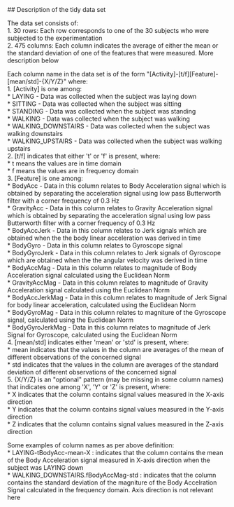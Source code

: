 <h ref font="Arial">
## Description of the tidy data set

The data set consists of:  
    1. 30 rows: Each row corresponds to one of the 30 subjects who were subjected to the experimentation  
    2. 475 columns: Each column indicates the average of either the mean or the standard deviation of one of the features that were measured. More description below  
    
Each column name in the data set is of the form "[Activity]-[t/f][Feature]-[mean/std]-{X/Y/Z}" where:  
    1. [Activity] is one among:  
      * LAYING - Data was collected when the subject was laying down  
      * SITTING - Data was collected when the subject was sitting  
      * STANDING - Data was collected when the subject was standing   
      * WALKING - Data was collected when the subject was walking  
      * WALKING_DOWNSTAIRS - Data was collected when the subject was walking downstairs  
      * WALKING_UPSTAIRS - Data was collected when the subject was walking upstairs    
    2. [t/f] indicates that either 't' or 'f' is present, where:   
      * t means the values are in time domain  
      * f means the values are in frequency domain  
    3. [Feature] is one among:  
      * BodyAcc - Data in this column relates to Body Acceleration signal which is obtained by separating the acceleration signal using low pass Butterworth filter with a corner frequency of 0.3 Hz  
      * GravityAcc - Data in this column relates to Gravity Acceleration signal which is obtained by separating the acceleration signal using low pass Butterworth filter with a corner frequency of 0.3 Hz  
      * BodyAccJerk - Data in this column relates to Jerk signals which are obtained when the the body linear acceleration was derived in time  
      * BodyGyro - Data in this column relates to Gyroscope signal  
      * BodyGyroJerk - Data in this column relates to Jerk signals of Gyroscope which are obtained when the the angular velocity was derived in time  
      * BodyAccMag - Data in this column relates to magnitude of Body Acceleration signal calculated using the Euclidean Norm  
      * GravityAccMag - Data in this column relates to magnitude of Gravity Acceleration signal calculated using the Euclidean Norm  
      * BodyAccJerkMag - Data in this column relates to magnitude of Jerk Signal for body linear acceleration, calculated using the Euclidean Norm  
      * BodyGyroMag - Data in this column relates to magniture of the Gyroscope signal, calculated using the Euclidean Norm  
      * BodyGyroJerkMag - Data in this column relates to magnitude of Jerk Signal for Gyroscope, calculated using the Euclidean Norm  
     4. [mean/std] indicates either 'mean' or 'std' is present, where:  
      * mean indicates that the values in the column are averages of the mean of different observations of the concerned signal  
      * std indicates that the values in the column are averages of the standard deviation of different observations of the concerned signal  
      5. {X/Y/Z} is an "optional" pattern (may be missing in some column names) that indicates one among 'X', 'Y' or 'Z' is present, where:  
      * X indicates that the column contains signal values measured in the X-axis direction  
      * Y indicates that the column contains signal values measured in the Y-axis direction  
      * Z indicates that the column contains signal values measured in the Z-axis direction  

Some examples of column names as per above definition:  
    * LAYING-tBodyAcc-mean-X : indicates that the column contains the mean of the Body Acceleration signal measured in X-axis direction when the subject was LAYING down  
    * WALKING_DOWNSTAIRS.fBodyAccMag-std : indicates that the column contains the standard deviation of the magniture of the Body Accelration Signal calculated in the frequency domain. Axis direction is not relevant here
</h>

	
